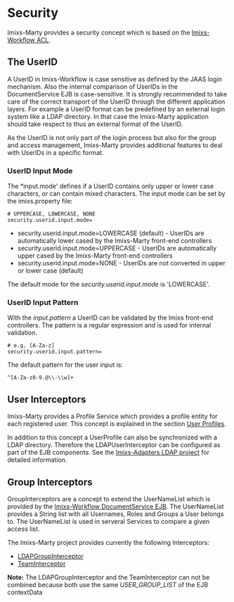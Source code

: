 # Security
Imixs-Marty provides a security concept which is based on the [Imixs-Workflow ACL](http://www.imixs.org/doc/engine/acl.html). 


## The UserID

A UserID in Imixs-Workflow is case sensitive as defined by the JAAS login mechanism. Also the internal comparison of UserIDs in the DocumentService EJB is case-sensitive. It is strongly recommended to take care of the correct transport of the UserID through the different application layers. For example a UserID format can be predefined by an external login system like a LDAP directory. 
In that case the Imixs-Marty application should take respect to thus an external format of the UserID. 

As the UserID is not only part of the login process but also for the group and access management, Imixs-Marty provides additional features to deal with UserIDs in a specific format. 

### UserID Input Mode
The *input.mode' defines if a UserID contains only upper or lower case characters, or can contain mixed characters. The input mode can be set by the imixs.property file: 

	# UPPERCASE, LOWERCASE, NONE
	security.userid.input.mode=


 * security.userid.input.mode=LOWERCASE (default) - UserIDs are automatically lower cased by the Imixs-Marty front-end controllers
 * security.userid.input.mode=UPPERCASE - UserIDs are automatically upper cased by the Imixs-Marty front-end controllers
 * security.userid.input.mode=NONE - UserIDs are not converted in upper or lower case (default)

The default mode for the *security.userid.input.mode* is 'LOWERCASE'.


### UserID Input Pattern
With the *input.pattern*  a UserID can be validated by the Imixs front-end controllers. The pattern is a regular expression and is used for internal validation. 

	# e.g. [A-Za-z]
	security.userid.input.pattern=

The default pattern for the user input is:

	^[A-Za-z0-9.@\\-\\w]+
  
  
## User Interceptors

Imixs-Marty provides a Profile Service which provides a profile entity for each registered user.  This concept is explained in the section [User Profiles](profiles.html).

In addition to this concept a UserProfile can also be synchronized with a LDAP directory. Therefore the LDAPUserInterceptor can be configured as part of the EJB components. See the [Imixs-Adapters LDAP project](https://github.com/imixs/imixs-adapters/tree/master/imixs-adapters-ldap-ejb) for detailed information. 

## Group Interceptors

GroupInterceptors are a concept to extend the UserNameList which is provided by the [Imixs-Workflow DocumentService EJB](http://www.imixs.org/doc/engine/documentservice.html). The UserNameList provides a String list with all Usernames, Roles and Groups a User belongs to. The UserNameList is used in serveral Services to compare a given access list. 

The Imixs-Marty project provides currently the following Interceptors:

* [LDAPGroupInterceptor](security_groupinterceptor_ldap.html)
* [TeamInterceptor](security_groupinterceptor_team.html)

**Note:** The LDAPGroupInterceptor and the TeamInterceptor can not be combined because both use the same _USER_GROUP_LIST_ of the EJB contextData 
